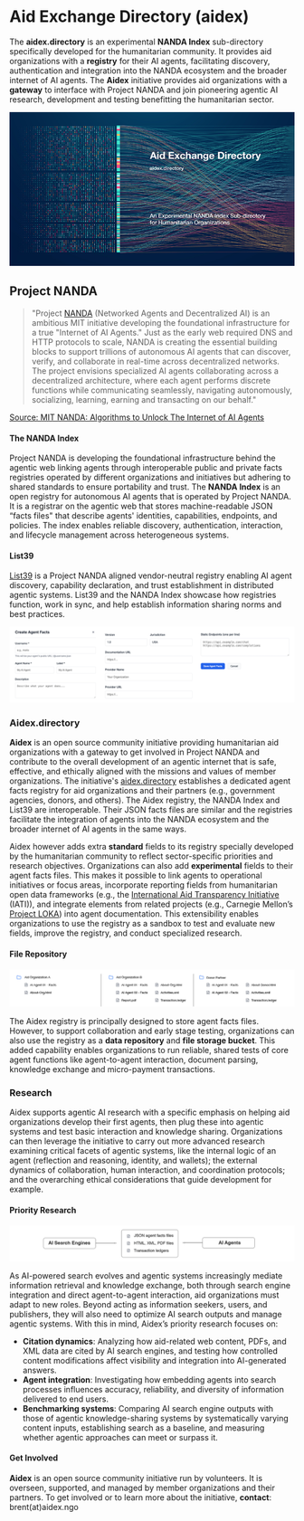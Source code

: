 # Aid Exchange Directory (aidex)

The **aidex.directory** is an experimental **NANDA Index** sub-directory specifically developed for the humanitarian community. It provides aid organizations with a **registry** for their AI agents, facilitating discovery, authentication and integration into the NANDA ecosystem and the broader internet of AI agents. The **Aidex** initiative provides aid organizations with a **gateway** to interface with Project NANDA and join pioneering agentic AI research, development and testing benefitting the humanitarian sector.

![Aidex](https://github.com/Aidex-Directory/About/blob/main/media/AidExchange800.png)

## Project NANDA

> "Project [NANDA](https://nanda.media.mit.edu/) (Networked Agents and Decentralized AI) is an ambitious MIT initiative developing the foundational infrastructure for a true "Internet of AI Agents." Just as the early web required DNS and HTTP protocols to scale, NANDA is creating the essential building blocks to support trillions of autonomous AI agents that can discover, verify, and collaborate in real-time across decentralized networks. The project envisions specialized AI agents collaborating across a decentralized architecture, where each agent performs discrete functions while communicating seamlessly, navigating autonomously, socializing, learning, earning and transacting on our behalf."

[Source: MIT NANDA: Algorithms to Unlock The Internet of AI Agents](https://www.media.mit.edu/projects/mit-nanda/overview/)

#### The NANDA Index

Project NANDA is developing the foundational infrastructure behind the agentic web linking agents through interoperable public and private facts registries operated by different organizations and initiatives but adhering to shared standards to ensure portability and trust. The **NANDA Index** is an open registry for autonomous AI agents that is operated by Project NANDA. It is a registrar on the agentic web that stores machine-readable JSON “facts files" that describe agents' identities, capabilities, endpoints, and policies. The index enables reliable discovery, authentication, interaction, and lifecycle management across heterogeneous systems.

#### List39

[List39](https://list39.org/) is a Project NANDA aligned vendor-neutral registry enabling AI agent discovery, capability declaration, and trust establishment in distributed agentic systems. List39 and the NANDA Index showcase how registries function, work in sync, and help establish information sharing norms and best practices.

![Agent Facts](https://github.com/Aidex-Directory/About/blob/main/media/Agent-Facts-Fields.png)

### Aidex.directory

**Aidex** is an open source community initiative providing humanitarian aid organizations with a gateway to get involved in Project NANDA and contribute to the overall development of an agentic internet that is safe, effective, and ethically aligned with the missions and values of member organizations. The initiative's [aidex.directory](https://aidex.directory) establishes a dedicated agent facts registry for aid organizations and their partners (e.g., government agencies, donors, and others). The Aidex registry, the NANDA Index and List39 are interoperable. Their JSON facts files are similar and the registries facilitate the integration of agents into the NANDA ecosystem and the broader internet of AI agents in the same ways.

Aidex however adds extra **standard** fields to its registry specially developed by the humanitarian community to reflect sector-specific priorities and research objectives. Organizations can also add **experimental** fields to their agent facts files. This makes it possible to link agents to operational initiatives or focus areas, incorporate reporting fields from humanitarian open data frameworks (e.g., the [International Aid Transparency Initiative](https://iatistandard.org/en/) (IATI)), and integrate elements from related projects (e.g., Carnegie Mellon’s [Project LOKA](https://arxiv.org/abs/2504.10915)) into agent documentation. This extensibility enables organizations to use the registry as a sandbox to test and evaluate new fields, improve the registry, and conduct specialized research.

#### File Repository

![File Repo](https://github.com/Aidex-Directory/About/blob/main/media/File-Repo.png)

The Aidex registry is principally designed to store agent facts files. However, to support collaboration and early stage testing, organizations can also use the registry as a **data repository** and **file storage bucket**. This added capability enables organizations to run reliable, shared tests of core agent functions like agent-to-agent interaction, document parsing, knowledge exchange and micro-payment transactions.

### Research

Aidex supports agentic AI research with a specific emphasis on helping aid organizations develop their first agents, then plug these into agentic systems and test basic interaction and knowledge sharing. Organizations can then leverage the initiative to carry out more advanced research examining critical facets of agentic systems, like the internal logic of an agent (reflection and reasoning, identity, and wallets); the external dynamics of collaboration, human interaction, and coordination protocols; and the overarching ethical considerations that guide development for example.

#### Priority Research

![Searc Agents](https://github.com/Aidex-Directory/About/blob/main/media/Priority-Research.png)

As AI-powered search evolves and agentic systems increasingly mediate information retrieval and knowledge exchange, both through search engine integration and direct agent-to-agent interaction, aid organizations must adapt to new roles. Beyond acting as information seekers, users, and publishers, they will also need to optimize AI search outputs and manage agentic systems. With this in mind, Aidex’s priority research focuses on:

* **Citation dynamics**: Analyzing how aid-related web content, PDFs, and XML data are cited by AI search engines, and testing how controlled content modifications affect visibility and integration into AI-generated answers.
* **Agent integration**: Investigating how embedding agents into search processes influences accuracy, reliability, and diversity of information delivered to end users.
* **Benchmarking systems**: Comparing AI search engine outputs with those of agentic knowledge-sharing systems by systematically varying content inputs, establishing search as a baseline, and measuring whether agentic approaches can meet or surpass it.

#### Get Involved

**Aidex** is an open source community initiative run by volunteers. It is overseen, supported, and managed by member organizations and their partners. To get involved or to learn more about the initiative, **contact**: brent(at)aidex.ngo
